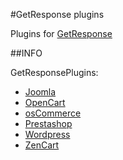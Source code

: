 #GetResponse plugins

Plugins for [GetResponse](http://getresponse.com)

##INFO


GetResponsePlugins:

* [Joomla](https://github.com/gstruczynski/DevZone/raw/master/GetResponse/Joomla/)
* [OpenCart](https://github.com/gstruczynski/DevZone/raw/master/GetResponse/OpenCart/)
* [osCommerce](https://github.com/gstruczynski/DevZone/raw/master/GetResponse/osCommerce/)
* [Prestashop](https://github.com/gstruczynski/DevZone/raw/master/GetResponse/Prestashop/)
* [Wordpress](https://github.com/gstruczynski/DevZone/raw/master/GetResponse/Wordpress/)
* [ZenCart](https://github.com/gstruczynski/DevZone/raw/master/GetResponse/ZenCart/)
